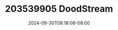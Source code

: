 --- 
title: "203539905  DoodStream"
description: "streaming   203539905  DoodStream dood full baru"
date: 2024-09-30T08:18:08-08:00
file_code: "k5bxqpefcpo0"
draft: false
cover: "6k1efj4bllowv8ye.jpg"
tags: ["DoodStream", "bokep-indo", "bokep-viral", "bokep-ig"]
length: 370
fld_id: "1398016"
foldername: "Adik kakak Viral"
categories: ["Adik kakak Viral"]
views: 111
---